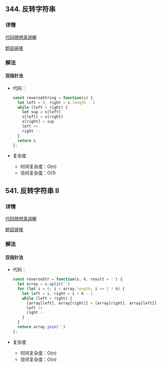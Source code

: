 ## 344. 反转字符串

### 详情

[代码随想录讲解](https://programmercarl.com/0344.%E5%8F%8D%E8%BD%AC%E5%AD%97%E7%AC%A6%E4%B8%B2.html)

[题目链接](https://leetcode.cn/problems/reverse-string/description/)

### 解法

#### 双指针法

- 代码：

  ```js
  const reverseString = function(s) {
    let left = 0, right = s.length - 1
    while (left < right) {
      let sup = s[left]
      s[left] = s[right]
      s[right] = sup
      left ++
      right --
    } 
    return s
  };
  ```

- 复杂度

  - 时间复杂度：O(n)
  - 空间复杂度：O(1)


## 541. 反转字符串 II

### 详情

[代码随想录讲解](https://programmercarl.com/0541.%E5%8F%8D%E8%BD%AC%E5%AD%97%E7%AC%A6%E4%B8%B2II.html#%E7%AE%97%E6%B3%95%E5%85%AC%E5%BC%80%E8%AF%BE)

[题目链接](https://leetcode.cn/problems/reverse-string-ii/description/)

### 解法

#### 双指针法

- 代码：

  ```js
  const reverseStr = function(s, k, result = '') {
    let array = s.split('')
    for (let i = 0; i < array.length; i += 2 * k) {
      let left = i, right = i + k - 1
      while (left < right) {
        [array[left], array[right]] = [array[right], array[left]]
        left ++
        right --
      }
    }
    return array.join('')
  };
  ```

- 复杂度

  - 时间复杂度：O(n)
  - 空间复杂度：O(n)
